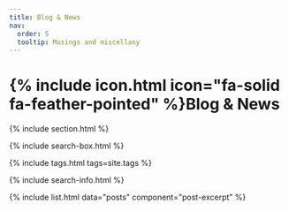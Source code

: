 ```yaml
---
title: Blog & News
nav:
  order: 5
  tooltip: Musings and miscellany
---
```


# {% include icon.html icon="fa-solid fa-feather-pointed" %}Blog & News
{% include section.html %}

{% include search-box.html %}

{% include tags.html tags=site.tags %}

{% include search-info.html %}

{% include list.html data="posts" component="post-excerpt" %}
